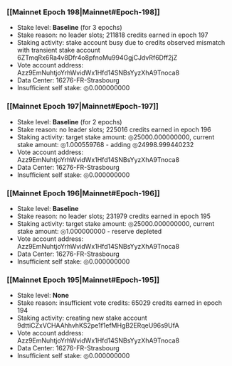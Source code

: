 ### [[Mainnet Epoch 198|Mainnet#Epoch-198]]
* Stake level: **Baseline** (for 3 epochs)
* Stake reason: no leader slots; 211818 credits earned in epoch 197
* Staking activity: stake account busy due to credits observed mismatch with transient stake account 6ZTmqRx6Ra4v8Dfr4o8pfnoMu994GgjCJdvRf6Dff2jZ
* Vote account address: Azz9EmNuhtjoYrhWvidWx1Hfd14SNBsYyzXhA9Tnoca8
* Data Center: 16276-FR-Strasbourg
* Insufficient self stake: ◎0.000000000
### [[Mainnet Epoch 197|Mainnet#Epoch-197]]
* Stake level: **Baseline** (for 2 epochs)
* Stake reason: no leader slots; 225016 credits earned in epoch 196
* Staking activity: target stake amount: ◎25000.000000000, current stake amount: ◎1.000559768 - adding ◎24998.999440232
* Vote account address: Azz9EmNuhtjoYrhWvidWx1Hfd14SNBsYyzXhA9Tnoca8
* Data Center: 16276-FR-Strasbourg
* Insufficient self stake: ◎0.000000000
### [[Mainnet Epoch 196|Mainnet#Epoch-196]]
* Stake level: **Baseline**
* Stake reason: no leader slots; 231979 credits earned in epoch 195
* Staking activity: target stake amount: ◎25000.000000000, current stake amount: ◎1.000000000 - reserve depleted
* Vote account address: Azz9EmNuhtjoYrhWvidWx1Hfd14SNBsYyzXhA9Tnoca8
* Data Center: 16276-FR-Strasbourg
* Insufficient self stake: ◎0.000000000
### [[Mainnet Epoch 195|Mainnet#Epoch-195]]
* Stake level: **None**
* Stake reason: insufficient vote credits: 65029 credits earned in epoch 194
* Staking activity: creating new stake account 9dttiCZxVCHAAhhvhKS2pe1f1efMHgB2ERqeU96s9UfA
* Vote account address: Azz9EmNuhtjoYrhWvidWx1Hfd14SNBsYyzXhA9Tnoca8
* Data Center: 16276-FR-Strasbourg
* Insufficient self stake: ◎0.000000000